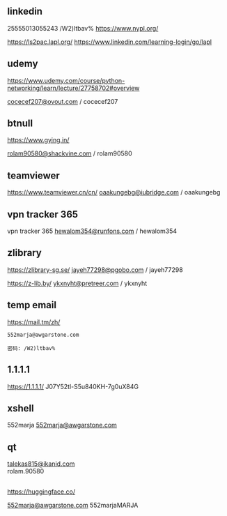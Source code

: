 ## linkedin
25555013055243 /W2)ltbav% https://www.nypl.org/

https://ls2pac.lapl.org/
https://www.linkedin.com/learning-login/go/lapl
	
## udemy
https://www.udemy.com/course/python-networking/learn/lecture/27758702#overview

cocecef207@ovout.com / cocecef207

## btnull

https://www.gying.in/

rolam90580@shackvine.com / rolam90580

## teamviewer
https://www.teamviewer.cn/cn/ oaakungebg@iubridge.com / oaakungebg

## vpn tracker 365
vpn tracker 365 hewalom354@runfons.com / hewalom354


## zlibrary
https://zlibrary-sg.se/ jayeh77298@pgobo.com / jayeh77298

 https://z-lib.by/ ykxnyht@pretreer.com / ykxnyht

## temp email
https://mail.tm/zh/  

```
552marja@awgarstone.com

密码: /W2)ltbav%
```

## 1.1.1.1
https://1.1.1.1/ J07Y52tl-S5u840KH-7g0uX84G

## xshell
552marja
552marja@awgarstone.com

## qt
talekas815@ikanid.com  
rolam.90580

##
https://huggingface.co/

552marja@awgarstone.com
552marjaMARJA

